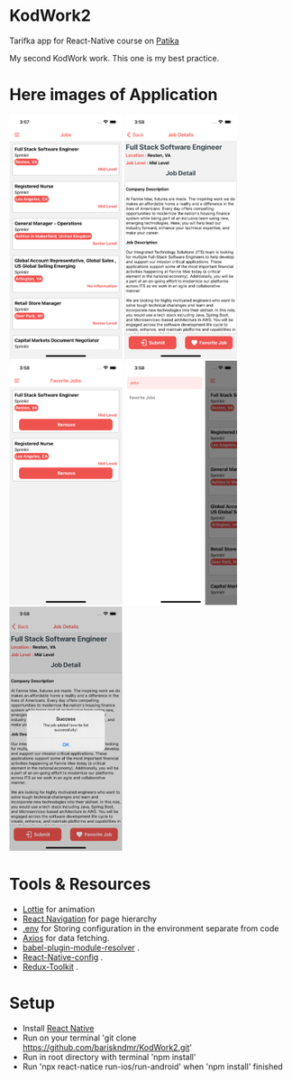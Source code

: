 # KodWork2

Tarifka app for React-Native course on [Patika](https://app.patika.dev)

My second KodWork work. This one is my best practice.

# Here images of Application

<img src="./src/Assets/ScreenShots/jobs.png" width="200px" /> <img src="./src/Assets/ScreenShots/details.png" width="200px" /> <img src="./src/Assets/ScreenShots/favs.png" width="200px" /> <img src="./src/Assets/ScreenShots/drawer.png" width="200px" /> <img src="./src/Assets/ScreenShots/alert.png" width="200px" />

# Tools & Resources

- [Lottie](https://github.com/lottie-react-native/lottie-react-native) for animation
- [React Navigation](https://reactnavigation.org/) for page hierarchy
- [.env](https://github.com/motdotla/dotenv) for Storing configuration in the environment separate from code
- [Axios](https://github.com/axios/axios) for data fetching.
- [babel-plugin-module-resolver](https://github.com/tleunen/babel-plugin-module-resolver) .
- [React-Native-config](https://github.com/luggit/react-native-config) .
- [Redux-Toolkit](https://redux-toolkit.js.org/) .

# Setup

- Install [React Native](https://reactnative.dev/docs/getting-started)
- Run on your terminal 'git clone https://github.com/bariskndmr/KodWork2.git'
- Run in root directory with terminal 'npm install'
- Run 'npx react-natice run-ios/run-android' when 'npm install' finished
